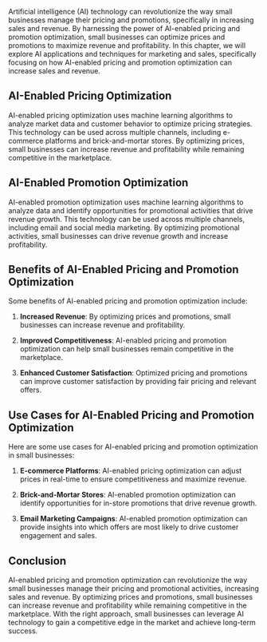 

Artificial intelligence (AI) technology can revolutionize the way small businesses manage their pricing and promotions, specifically in increasing sales and revenue. By harnessing the power of AI-enabled pricing and promotion optimization, small businesses can optimize prices and promotions to maximize revenue and profitability. In this chapter, we will explore AI applications and techniques for marketing and sales, specifically focusing on how AI-enabled pricing and promotion optimization can increase sales and revenue.

AI-Enabled Pricing Optimization
-------------------------------

AI-enabled pricing optimization uses machine learning algorithms to analyze market data and customer behavior to optimize pricing strategies. This technology can be used across multiple channels, including e-commerce platforms and brick-and-mortar stores. By optimizing prices, small businesses can increase revenue and profitability while remaining competitive in the marketplace.

AI-Enabled Promotion Optimization
---------------------------------

AI-enabled promotion optimization uses machine learning algorithms to analyze data and identify opportunities for promotional activities that drive revenue growth. This technology can be used across multiple channels, including email and social media marketing. By optimizing promotional activities, small businesses can drive revenue growth and increase profitability.

Benefits of AI-Enabled Pricing and Promotion Optimization
---------------------------------------------------------

Some benefits of AI-enabled pricing and promotion optimization include:

1. **Increased Revenue**: By optimizing prices and promotions, small businesses can increase revenue and profitability.

2. **Improved Competitiveness**: AI-enabled pricing and promotion optimization can help small businesses remain competitive in the marketplace.

3. **Enhanced Customer Satisfaction**: Optimized pricing and promotions can improve customer satisfaction by providing fair pricing and relevant offers.

Use Cases for AI-Enabled Pricing and Promotion Optimization
-----------------------------------------------------------

Here are some use cases for AI-enabled pricing and promotion optimization in small businesses:

1. **E-commerce Platforms**: AI-enabled pricing optimization can adjust prices in real-time to ensure competitiveness and maximize revenue.

2. **Brick-and-Mortar Stores**: AI-enabled promotion optimization can identify opportunities for in-store promotions that drive revenue growth.

3. **Email Marketing Campaigns**: AI-enabled promotion optimization can provide insights into which offers are most likely to drive customer engagement and sales.

Conclusion
----------

AI-enabled pricing and promotion optimization can revolutionize the way small businesses manage their pricing and promotional activities, increasing sales and revenue. By optimizing prices and promotions, small businesses can increase revenue and profitability while remaining competitive in the marketplace. With the right approach, small businesses can leverage AI technology to gain a competitive edge in the market and achieve long-term success.
